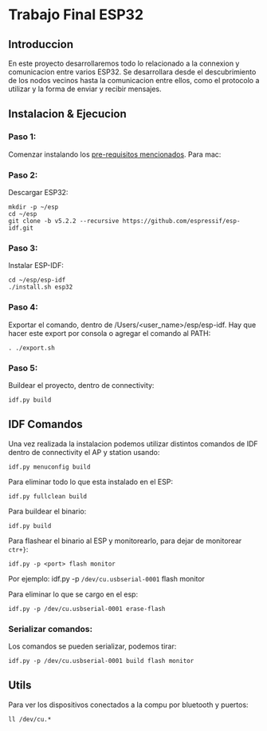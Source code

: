 # Trabajo Final ESP32

## Introduccion

En este proyecto desarrollaremos todo lo relacionado a la connexion y comunicacion entre varios ESP32. 
Se desarrollara desde el descubrimiento de los nodos vecinos hasta la comunicacion entre ellos, como el protocolo a utilizar y la forma de enviar y recibir mensajes.

## Instalacion & Ejecucion

### Paso 1:

Comenzar instalando los [pre-requisitos mencionados](https://docs.espressif.com/projects/esp-idf/en/stable/esp32/get-started/linux-macos-setup.html#get-started-prerequisites). Para mac:

### Paso 2:

Descargar ESP32:

```
mkdir -p ~/esp
cd ~/esp
git clone -b v5.2.2 --recursive https://github.com/espressif/esp-idf.git
```

### Paso 3:

Instalar ESP-IDF:

```
cd ~/esp/esp-idf
./install.sh esp32
```

### Paso 4:

Exportar el comando, dentro de /Users/<user_name>/esp/esp-idf. Hay que hacer este export por consola o agregar el comando al PATH:

```
. ./export.sh
```

### Paso 5:

Buildear el proyecto, dentro de connectivity:

```
idf.py build
```

## IDF Comandos

Una vez realizada la instalacion podemos utilizar distintos comandos de IDF dentro de connectivity el AP y station usando:

```
idf.py menuconfig build
```

Para eliminar todo lo que esta instalado en el ESP:

```
idf.py fullclean build
```

Para buildear el binario:

```
idf.py build
```

Para flashear el binario al ESP y monitorearlo, para dejar de monitorear `ctr+}`:

```
idf.py -p <port> flash monitor
```

Por ejemplo: idf.py -p `/dev/cu.usbserial-0001` flash monitor

Para eliminar lo que se cargo en el esp:

```
idf.py -p /dev/cu.usbserial-0001 erase-flash
```

### Serializar comandos:

Los comandos se pueden serializar, podemos tirar:

```
idf.py -p /dev/cu.usbserial-0001 build flash monitor
```


## Utils

Para ver los dispositivos conectados a la compu por bluetooth y puertos:

```
ll /dev/cu.*
```